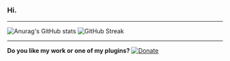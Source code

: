 ### Hi.

---

![Anurag's GitHub stats](https://github-readme-stats.vercel.app/api?username=K4ryuu&theme=onedark) ![GitHub Streak](https://github-readme-streak-stats.herokuapp.com?user=K4ryuu&theme=onedark)

---

**Do you like my work or one of my plugins?** [![Donate](https://www.paypalobjects.com/en_US/i/btn/btn_donate_SM.gif)](https://www.paypal.me/sples1 "Donate")
